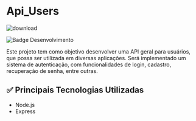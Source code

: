 # Api_Users

![download](https://user-images.githubusercontent.com/107224769/227621870-ebff1e6c-a10e-4557-89d7-9fd8ef317802.jpg)

![Badge Desenvolvimento](http://img.shields.io/static/v1?label=STATUS&message=DESENVOLVIMENTO&color=YELLOW&style=for-the-badge)

Este projeto tem como objetivo desenvolver uma API geral para usuários, que possa ser utilizada em diversas aplicações. Será implementado um sistema de autenticação, com funcionalidades de login, cadastro, recuperação de senha, entre outras.

## :white_check_mark: Principais Tecnologias Utilizadas
- Node.js
- Express
